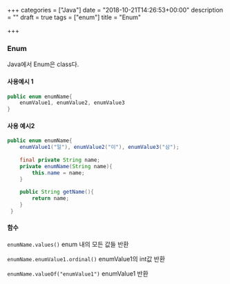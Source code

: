 +++
categories = ["Java"]
date = "2018-10-21T14:26:53+00:00"
description = ""
draft = true
tags = ["enum"]
title = "Enum"

+++
### Enum

Java에서 Enum은 class다.

#### 사용예시 1

```java
public enum enumName{
	enumValue1, enumValue2, enumValue3	
}
```

#### 사용 예시2

```java
public enum enumName{
	enumValue1("일"), enumValue2("이"), enumValue3("삼");	
	
    final private String name;	
	private enumName(String name){	
		this.name = name;	
	}
    
	public String getName(){	
		return name;	
	}
 }
```

#### 함수

`enumName.values()` enum 내의 모든 값들 반환

`enumName.enumValue1.ordinal()` enumValue1의 int값 반환

`enumName.valueOf("enumValue1")` enumValue1 반환